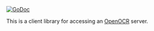 
[![GoDoc](http://godoc.org/github.com/tleyden/open-ocr-client?status.png)](http://godoc.org/github.com/tleyden/open-ocr-client) 

This is a client library for accessing an [OpenOCR](http://www.openocr.net) server.
